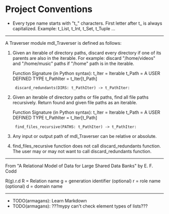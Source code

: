 # Project Conventions

- Every type name starts with "t_" characters. First letter after t_
is always capitalized. Example: t_List, t_Int, t_Set, t_Tuple ...

------

A Traverser module mdl_Traverser is defined as follows:

1) Given an iterable of directory paths, discard every directory if one of 
its parents are also in the iterable. For example: discard 
"/home/videos" and "/home/music" paths if "/home" path is in the iterable.

    Function Signature (in Python syntax):
        t_Iter = Iterable
        t_Path = A USER DEFINED TYPE
        t_PathIter = t_Iter[t_Path]
        
        discard_redundants(DIRS: t_PathIter) -> t_PathIter:


2) Given an iterable of directory paths or file paths, find all file paths
recursively. Return found and given file paths as an iterable.

    Function Signature (in Python syntax):
        t_Iter = Iterable
        t_Path = A USER DEFINED TYPE
        t_PathIter = t_Iter[t_Path]
        
        find_files_recursive(PATHS: t_PathIter) -> t_PathIter:


3) Any input or output path of mdl_Traverser can be relative or absolute.

4) find_files_recursive function does not call discard_redundants function.
The user may or may not want to call discard_redundants function.

------

From "A Relational Model of Data for Large Shared Data Banks" by E. F. Codd

R(g).r.d
R = Relation name
g = generation identifier (optional)
r = role name (optional)
d = domain name

------

- TODO(armagans): Learn Markdown
- TODO(armagans): ???mypy can't check element types of lists???
